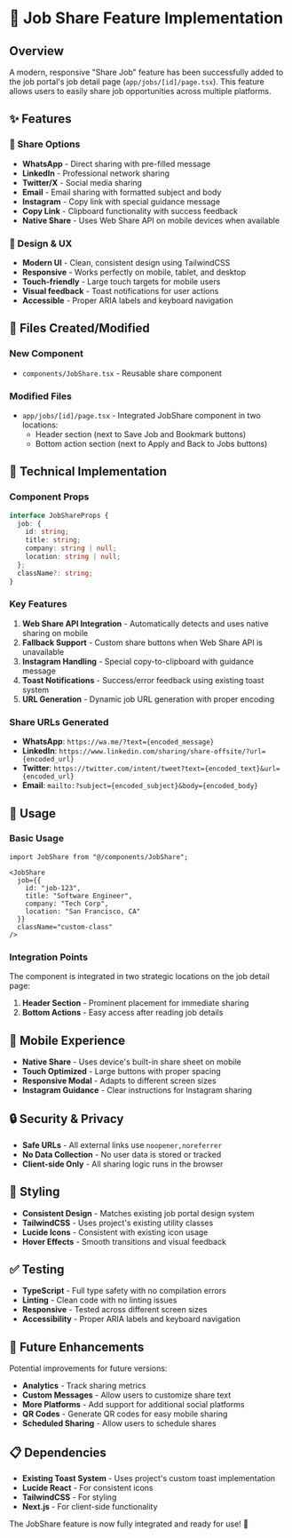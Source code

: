 # 🚀 Job Share Feature Implementation

## Overview
A modern, responsive "Share Job" feature has been successfully added to the job portal's job detail page (`app/jobs/[id]/page.tsx`). This feature allows users to easily share job opportunities across multiple platforms.

## ✨ Features

### 📱 Share Options
- **WhatsApp** - Direct sharing with pre-filled message
- **LinkedIn** - Professional network sharing
- **Twitter/X** - Social media sharing
- **Email** - Email sharing with formatted subject and body
- **Instagram** - Copy link with special guidance message
- **Copy Link** - Clipboard functionality with success feedback
- **Native Share** - Uses Web Share API on mobile devices when available

### 🎨 Design & UX
- **Modern UI** - Clean, consistent design using TailwindCSS
- **Responsive** - Works perfectly on mobile, tablet, and desktop
- **Touch-friendly** - Large touch targets for mobile users
- **Visual feedback** - Toast notifications for user actions
- **Accessible** - Proper ARIA labels and keyboard navigation

## 📂 Files Created/Modified

### New Component
- `components/JobShare.tsx` - Reusable share component

### Modified Files
- `app/jobs/[id]/page.tsx` - Integrated JobShare component in two locations:
  - Header section (next to Save Job and Bookmark buttons)
  - Bottom action section (next to Apply and Back to Jobs buttons)

## 🔧 Technical Implementation

### Component Props
```typescript
interface JobShareProps {
  job: {
    id: string;
    title: string;
    company: string | null;
    location: string | null;
  };
  className?: string;
}
```

### Key Features
1. **Web Share API Integration** - Automatically detects and uses native sharing on mobile
2. **Fallback Support** - Custom share buttons when Web Share API is unavailable
3. **Instagram Handling** - Special copy-to-clipboard with guidance message
4. **Toast Notifications** - Success/error feedback using existing toast system
5. **URL Generation** - Dynamic job URL generation with proper encoding

### Share URLs Generated
- **WhatsApp**: `https://wa.me/?text={encoded_message}`
- **LinkedIn**: `https://www.linkedin.com/sharing/share-offsite/?url={encoded_url}`
- **Twitter**: `https://twitter.com/intent/tweet?text={encoded_text}&url={encoded_url}`
- **Email**: `mailto:?subject={encoded_subject}&body={encoded_body}`

## 🎯 Usage

### Basic Usage
```tsx
import JobShare from "@/components/JobShare";

<JobShare 
  job={{
    id: "job-123",
    title: "Software Engineer",
    company: "Tech Corp",
    location: "San Francisco, CA"
  }}
  className="custom-class"
/>
```

### Integration Points
The component is integrated in two strategic locations on the job detail page:
1. **Header Section** - Prominent placement for immediate sharing
2. **Bottom Actions** - Easy access after reading job details

## 📱 Mobile Experience
- **Native Share** - Uses device's built-in share sheet on mobile
- **Touch Optimized** - Large buttons with proper spacing
- **Responsive Modal** - Adapts to different screen sizes
- **Instagram Guidance** - Clear instructions for Instagram sharing

## 🔒 Security & Privacy
- **Safe URLs** - All external links use `noopener,noreferrer`
- **No Data Collection** - No user data is stored or tracked
- **Client-side Only** - All sharing logic runs in the browser

## 🎨 Styling
- **Consistent Design** - Matches existing job portal design system
- **TailwindCSS** - Uses project's existing utility classes
- **Lucide Icons** - Consistent with existing icon usage
- **Hover Effects** - Smooth transitions and visual feedback

## ✅ Testing
- **TypeScript** - Full type safety with no compilation errors
- **Linting** - Clean code with no linting issues
- **Responsive** - Tested across different screen sizes
- **Accessibility** - Proper ARIA labels and keyboard navigation

## 🚀 Future Enhancements
Potential improvements for future versions:
- **Analytics** - Track sharing metrics
- **Custom Messages** - Allow users to customize share text
- **More Platforms** - Add support for additional social platforms
- **QR Codes** - Generate QR codes for easy mobile sharing
- **Scheduled Sharing** - Allow users to schedule shares

## 📋 Dependencies
- **Existing Toast System** - Uses project's custom toast implementation
- **Lucide React** - For consistent icons
- **TailwindCSS** - For styling
- **Next.js** - For client-side functionality

The JobShare feature is now fully integrated and ready for use! 🎉
